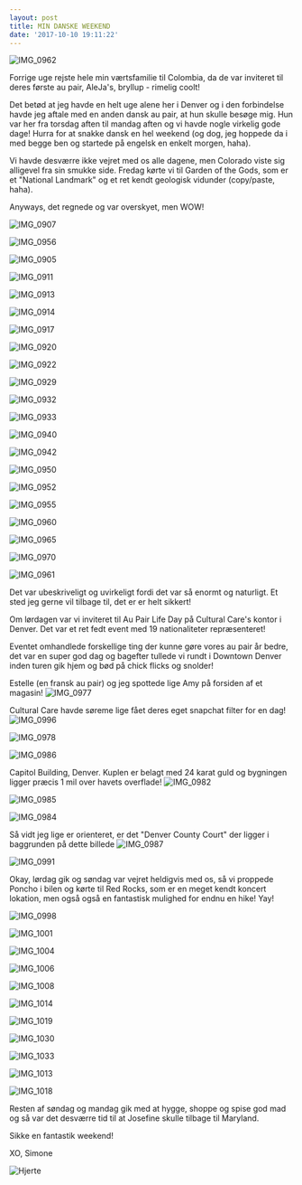 ```yaml
---
layout: post
title: MIN DANSKE WEEKEND
date: '2017-10-10 19:11:22'
---
```


![IMG_0962](/images/2017/10/IMG_0962.JPG)

Forrige uge rejste hele min værtsfamilie til Colombia, da de var inviteret til deres første au pair, AleJa's, bryllup - rimelig coolt!

Det betød at jeg havde en helt uge alene her i Denver og i den forbindelse havde jeg aftale med en anden dansk au pair, at hun skulle besøge mig. Hun var her fra torsdag aften til mandag aften og vi havde nogle virkelig gode dage! Hurra for at snakke dansk en hel weekend (og dog, jeg hoppede da i med begge ben og startede på engelsk en enkelt morgen, haha). 

Vi havde desværre ikke vejret med os alle dagene, men Colorado viste sig alligevel fra sin smukke side. Fredag kørte vi til Garden of the Gods, som er et "National Landmark" og et ret kendt geologisk vidunder (copy/paste, haha). 

Anyways, det regnede og var overskyet, men WOW! 

![IMG_0907](/images/2017/10/IMG_0907.JPG)

![IMG_0956](/images/2017/10/IMG_0956.JPG)

![IMG_0905](/images/2017/10/IMG_0905.JPG)

![IMG_0911](/images/2017/10/IMG_0911.JPG)

![IMG_0913](/images/2017/10/IMG_0913.JPG)

![IMG_0914](/images/2017/10/IMG_0914.JPG)

![IMG_0917](/images/2017/10/IMG_0917.JPG)

![IMG_0920](/images/2017/10/IMG_0920.JPG)

![IMG_0922](/images/2017/10/IMG_0922.JPG)

![IMG_0929](/images/2017/10/IMG_0929.JPG)

![IMG_0932](/images/2017/10/IMG_0932.JPG)

![IMG_0933](/images/2017/10/IMG_0933.JPG)

![IMG_0940](/images/2017/10/IMG_0940.JPG)

![IMG_0942](/images/2017/10/IMG_0942.JPG)

![IMG_0950](/images/2017/10/IMG_0950.JPG)

![IMG_0952](/images/2017/10/IMG_0952.JPG)

![IMG_0955](/images/2017/10/IMG_0955.JPG)

![IMG_0960](/images/2017/10/IMG_0960.JPG)

![IMG_0965](/images/2017/10/IMG_0965.JPG)

![IMG_0970](/images/2017/10/IMG_0970.JPG)

![IMG_0961](/images/2017/10/IMG_0961.JPG)

Det var ubeskriveligt og uvirkeligt fordi det var så enormt og naturligt. 
Et sted jeg gerne vil tilbage til, det er er helt sikkert!


Om lørdagen var vi inviteret til Au Pair Life Day på Cultural Care's kontor i Denver. Det var et ret fedt event med 19 nationaliteter repræsenteret! 

Eventet omhandlede forskellige ting der kunne gøre vores au pair år bedre, det var en super god dag og bagefter tullede vi rundt i Downtown Denver inden turen gik hjem og bød på chick flicks og snolder!  

Estelle (en fransk au pair) og jeg spottede lige Amy på forsiden af et magasin! 
![IMG_0977](/images/2017/10/IMG_0977.JPG)

Cultural Care havde søreme lige fået deres eget snapchat filter for en dag! 
![IMG_0996](/images/2017/10/IMG_0996.PNG)

![IMG_0978](/images/2017/10/IMG_0978.JPG)

![IMG_0986](/images/2017/10/IMG_0986.JPG)

Capitol Building, Denver.
Kuplen er belagt med 24 karat guld og bygningen ligger præcis 1 mil over havets overflade!
![IMG_0982](/images/2017/10/IMG_0982.JPG)

![IMG_0985](/images/2017/10/IMG_0985.JPG)

![IMG_0984](/images/2017/10/IMG_0984.JPG)

Så vidt jeg lige er orienteret, er det "Denver County Court" der ligger i baggrunden på dette billede 
![IMG_0987](/images/2017/10/IMG_0987.JPG)

![IMG_0991](/images/2017/10/IMG_0991.JPG)

Okay, lørdag gik og søndag var vejret heldigvis med os, så vi proppede Poncho i bilen og kørte til Red Rocks, som er en meget kendt koncert lokation, men også også en fantastisk mulighed for endnu en hike! Yay!

![IMG_0998](/images/2017/10/IMG_0998.JPG)

![IMG_1001](/images/2017/10/IMG_1001.JPG)

![IMG_1004](/images/2017/10/IMG_1004.JPG)

![IMG_1006](/images/2017/10/IMG_1006.JPG)

![IMG_1008](/images/2017/10/IMG_1008.JPG)

![IMG_1014](/images/2017/10/IMG_1014.JPG)

![IMG_1019](/images/2017/10/IMG_1019.JPG)

![IMG_1030](/images/2017/10/IMG_1030.JPG)

![IMG_1033](/images/2017/10/IMG_1033.JPG)

![IMG_1013](/images/2017/10/IMG_1013.JPG)

![IMG_1018](/images/2017/10/IMG_1018.JPG)

Resten af søndag og mandag gik med at hygge, shoppe og spise god mad og så var det desværre tid til at Josefine skulle tilbage til Maryland. 

Sikke en fantastik weekend!


XO, Simone

![Hjerte](/images/2017/10/Hjerte.jpg)








